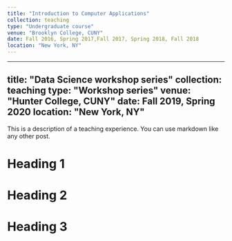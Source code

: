 ```yaml
---
title: "Introduction to Computer Applications"
collection: teaching
type: "Undergraduate course"
venue: "Brooklyn College, CUNY"
date: Fall 2016, Spring 2017,Fall 2017, Spring 2018, Fall 2018
location: "New York, NY"
---
```


---
title: "Data Science workshop series"
collection: teaching
type: "Workshop series"
venue: "Hunter College, CUNY"
date: Fall 2019, Spring 2020
location: "New York, NY"
---
This is a description of a teaching experience. You can use markdown like any other post.

Heading 1
======

Heading 2
======

Heading 3
======
